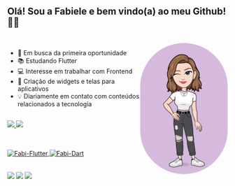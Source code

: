 ## Olá! Sou a Fabiele e bem vindo(a) ao meu Github! 👩‍💻

<div style="display: inline_block"><br>
  <img align="right" alt="Fabi-pic" height="300" style="border-radius:100px;" src="./fabi-avatoon.jpeg">
</div>

- 📓 Em busca da primeira oportunidade 
- 📚 Estudando Flutter 
- 💻 Interesse em trabalhar com Frontend
- 🎨 Criação de widgets e telas para aplicativos 
- 💡 Diariamente em contato com conteúdos relacionados a tecnologia

##

<div>
  <a href="https://github.com/fabielehoerlle">
  <img height="160em" src="https://github-readme-stats.vercel.app/api?username=fabielehoerlle&show_icons=true&theme=dracula&include_all_commits=true&count_private=true"/>
  <img height="160em" src="https://github-readme-stats.vercel.app/api/top-langs/?username=fabielehoerlle&layout=compact&langs_count=7&theme=dracula"/>
</div>
  
  ##
  
<div style="display: inline_block"><br>
  <img align="center" alt="Fabi-Flutter" height="30" width="40" src="https://cdn.jsdelivr.net/gh/devicons/devicon/icons/flutter/flutter-original.svg">
  <img align="center" alt="Fabi-Dart" height="30" width="40" src="https://cdn.jsdelivr.net/gh/devicons/devicon/icons/dart/dart-original.svg">
</div>
  
  <br/>
  <br/>
  
<div> 
  <a href="https://www.linkedin.com/in/fabiele-hoerlle-a801121b0/" target="_blank"><img src="https://img.shields.io/badge/-LinkedIn-%230077B5?style=for-the-badge&logo=linkedin&logoColor=white" target="_blank"></a> 
  <a href="https://www.instagram.com/fabielehoerlle/" target="_blank"><img src="https://img.shields.io/badge/Instagram-E4405F?style=for-the-badge&logo=instagram&logoColor=white" target="_blank"></a>
    <a href = "mailto:fabihoerlle@gmail.com"><img src="https://img.shields.io/badge/Gmail-D14836?style=for-the-badge&logo=gmail&logoColor=white" target="_blank"></a>
</div>

